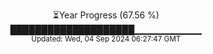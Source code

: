 <p align="center">
⏳Year Progress (67.56 %) <br>
████████████████████▁▁▁▁▁▁▁▁▁▁ <br>
<sub>Updated: Wed, 04 Sep 2024 06:27:47 GMT</sub>
</p>

